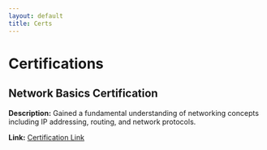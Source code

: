 ```yaml
---
layout: default
title: Certs
---
```


# Certifications

## Network Basics Certification
**Description:** Gained a fundamental understanding of networking concepts including IP addressing, routing, and network protocols.

**Link:** [Certification Link](https://certification-link.com/network-basics)

